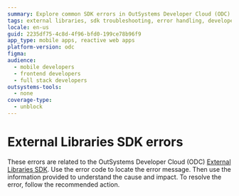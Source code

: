 ```yaml
---
summary: Explore common SDK errors in OutSystems Developer Cloud (ODC) related to external libraries, their causes, impacts, and solutions.
tags: external libraries, sdk troubleshooting, error handling, developer troubleshooting, cloud services
locale: en-us
guid: 2235df75-4c8d-4f96-bfd0-199ce78b96f9
app_type: mobile apps, reactive web apps
platform-version: odc
figma:
audience:
  - mobile developers
  - frontend developers
  - full stack developers
outsystems-tools:
  - none
coverage-type:
  - unblock
---
```


# External Libraries SDK errors

These errors are related to the OutSystems Developer Cloud (ODC) [External Libraries SDK](../../eap/building-apps/external-logic/README.md). Use the error code to locate the error message. Then use the information provided to understand the cause and impact. To resolve the error, follow the recommended action.
